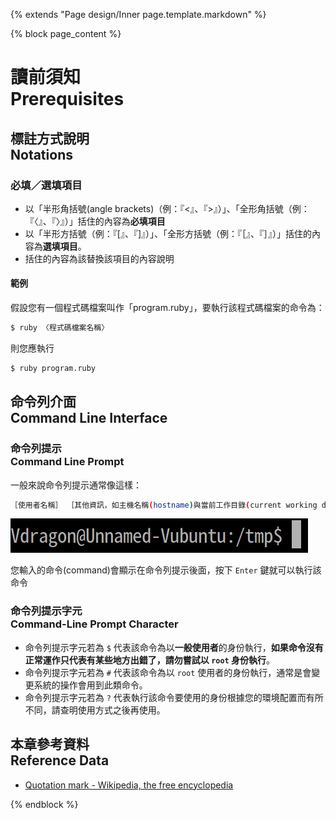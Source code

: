{% extends "Page design/Inner page.template.markdown" %}

{% block page_content %}
# 讀前須知<br />Prerequisites

<!-- TOC -->

## 標註方式說明<br />Notations
### 必填／選填項目
* 以「半形角括號(angle brackets)（例：『<』、『>』）」、「全形角括號（例：『〈』、『〉』）」括住的內容為**必填項目**
* 以「半形方括號（例：『[』、『]』）」、「全形方括號（例：『［』、『］』）」括住的內容為**選填項目**。
* 括住的內容為該替換該項目的內容說明

#### 範例
假設您有一個程式碼檔案叫作「program.ruby」，要執行該程式碼檔案的命令為：

```bash
$ ruby 〈程式碼檔案名稱〉
```

則您應執行

```bash
$ ruby program.ruby
```

## 命令列介面<br />Command Line Interface
### 命令列提示<br />Command Line Prompt
一般來說命令列提示通常像這樣：

```sh
［使用者名稱］ ［其他資訊，如主機名稱(hostname)與當前工作目錄(current working directory)］ 〈命令列提示字元〉
```
![Command line prompt example](Resources/Pictures/Command%20line%20prompt%20example01.png)

您輸入的命令(command)會顯示在命令列提示後面，按下 `Enter` 鍵就可以執行該命令

### 命令列提示字元<br />Command-Line Prompt Character
* 命令列提示字元若為 `$` 代表該命令為以**一般使用者**的身份執行，**如果命令沒有正常運作只代表有某些地方出錯了，請勿嘗試以 `root` 身份執行**。
* 命令列提示字元若為 `#` 代表該命令為以 `root` 使用者的身份執行，通常是會變更系統的操作會用到此類命令。
* 命令列提示字元若為 `?` 代表執行該命令要使用的身份根據您的環境配置而有所不同，請查明使用方式之後再使用。

## 本章參考資料<br />Reference Data
* [Quotation mark - Wikipedia, the free encyclopedia](https://en.wikipedia.org/wiki/Quotation_mark)

{% endblock %}